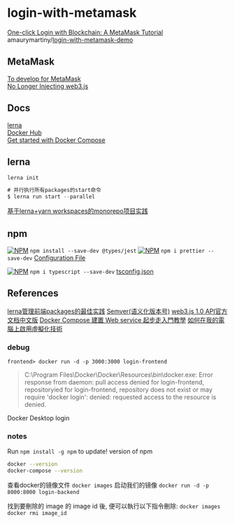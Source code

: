 # login-with-metamask

[One-click Login with Blockchain: A MetaMask Tutorial](https://www.toptal.com/ethereum/one-click-login-flows-a-metamask-tutorial)  
amaurymartiny/[login-with-metamask-demo](https://github.com/amaurymartiny/login-with-metamask-demo)  

## MetaMask

[To develop for MetaMask](https://metamask.github.io/metamask-docs/Main_Concepts/Getting_Started)  
[No Longer Injecting web3.js](https://medium.com/metamask/no-longer-injecting-web3-js-4a899ad6e59e)

## Docs

[lerna](https://lerna.js.org/)  
[Docker Hub](https://hub.docker.com/)  
[Get started with Docker Compose](https://docs.docker.com/compose/gettingstarted/#step-8-experiment-with-some-other-commands)

## lerna

`lerna init`

```js
# 并行执行所有packages的start命令
$ lerna run start --parallel
```

[基于lerna+yarn workspaces的monorepo项目实践](https://juejin.im/post/5c94fdccf265da60fc46a48f)

## npm 

[![NPM](https://nodei.co/npm/@types/jest.png?downloads=true&stars=true)](https://nodei.co/npm/@types/jest/)
`npm install --save-dev @types/jest`
[![NPM](https://nodei.co/npm/prettier.png?downloads=true&stars=true)](https://nodei.co/npm/prettier/)
`npm i prettier --save-dev`
[Configuration File](https://prettier.io/docs/en/configuration.html)

[![NPM](https://nodei.co/npm/typescript.png?downloads=true&stars=true)](https://nodei.co/npm/typescript/)
`npm i typescript --save-dev`
[tsconfig.json](https://www.tslang.cn/docs/handbook/tsconfig-json.html)

## References

[lerna管理前端packages的最佳实践](https://juejin.im/post/5a989fb451882555731b88c2)
[Semver(语义化版本号)](https://juejin.im/post/5ad413ba6fb9a028b5485866)
[web3.js 1.0 API官方文档中文版](http://cw.hubwiz.com/card/c/web3.js-1.0/) 
[Docker Compose 建置 Web service 起步走入門教學](https://blog.techbridge.cc/2018/09/07/docker-compose-tutorial-intro/)
[如何在我的電腦上啟用虛擬化技術](https://support.bluestacks.com/hc/zh-tw/articles/115003174386-如何在我的電腦上啟用虛擬化技術-VT-)

### debug

`frontend> docker run -d -p 3000:3000 login-frontend`  
> C:\Program Files\Docker\Docker\Resources\bin\docker.exe: Error response from daemon: pull access denied for login-frontend, repositoryied for login-frontend, repository does not exist or may require 'docker login': denied: requested access to the resource is denied.

Docker Desktop login

### notes

 Run `npm install -g npm` to update!  version of npm

```bash
docker --version
docker-compose --version
```

查看docker的镜像文件 `docker images` 
启动我们的镜像 `docker run -d -p 8000:8000 login-backend`


找到要刪除的 image 的 image id 後, 便可以執行以下指令刪除:
`docker images`  
`docker rmi image_id`

 